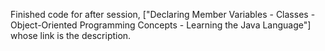 Finished code for after session, ["Declaring Member Variables - Classes - Object-Oriented Programming Concepts - Learning the Java Language"] whose link is the description.
